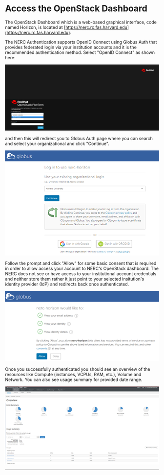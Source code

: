# Access the OpenStack Dashboard

The OpenStack Dashboard which is a web-based graphical interface, code named Horizon, is located at [https://nerc.rc.fas.harvard.edu](https://nerc.rc.fas.harvard.edu).

The NERC Authentication supports OpenID Connect using Globus Auth that provides federated login via your institution accounts and it is the recommended authentication method. Select "OpenID Connect" as shown here:

![OpenID Connect](images/openstack_login.png)

and then this will redirect you to Globus Auth page where you can search and select your organizational and click "Continue".

![Globus Auth](images/globus_auth.png)

Follow the prompt and click "Allow" for some basic consent that is required in order to allow access your account to NERC's OpenStack dashboard. The NERC does not see or have access to your institutional account credentials and neither store them rather it just point to your selected insitution's identity provider (IdP) and redirects back once authenticated.

![Globus Auth Permission](images/globus_auth_access.png)

Once you successfully authenticated you should see an overview of the resources like Compute (instances, VCPUs, RAM, etc.), Volume and Network. You can also see usage summary for provided date range.

![OpenStack Horizon dashboard](images/horizon_dashboard.png)

---
